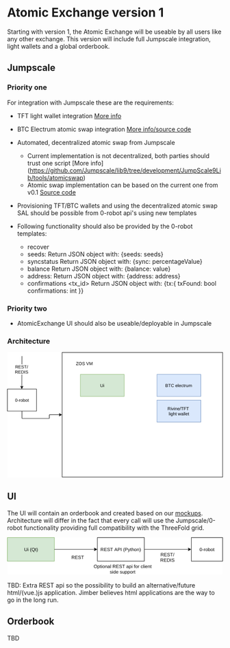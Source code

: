 # Atomic Exchange version 1

Starting with version 1, the Atomic Exchange will be useable by all users like any other exchange. This version will include full Jumpscale integration, light wallets and a global orderbook.

## Jumpscale

### Priority one
For integration with Jumpscale these are the requirements:


- TFT light wallet integration [More info](https://github.com/Jumpscale/lib9/tree/development/JumpScale9Lib/clients/rivine#how-to-use-atomicswap)
- BTC Electrum atomic swap integration [More info/source code](https://github.com/robvanmieghem/electrumatomicswap)
- Automated, decentralized atomic swap from Jumpscale
  - Current implementation is not decentralized, both parties should trust one script [More info] (https://github.com/Jumpscale/lib9/tree/development/JumpScale9Lib/tools/atomicswap)
  - Atomic swap implementation can be based on the current one from v0.1 [Source code](https://github.com/rivine/AtomicExchange.Scripts)
- Provisioning TFT/BTC wallets and using the decentralized atomic swap SAL should be possible from 0-robot api's using new templates

- Following functionality should also be provided by the 0-robot templates:
  - recover <seeds>
  - seeds: Return JSON object with: {seeds: seeds}
  - syncstatus Return JSON object with: {sync: percentageValue}
  - balance 	Return JSON object with: {balance: value}
  - address: Return JSON object with: 	{address: address}
  - confirmations <tx_id> Return JSON object with: {tx:{ txFound: bool confirmations: int }}

### Priority two
 - AtomicExchange UI should also be useable/deployable in Jumpscale
 
### Architecture
 ![architecture](./AtomicExchange-arch.png)
 

 ## UI

The UI will contain an orderbook and created based on our [mockups](https://tinyurl.com/atomicExchange). Architecture will differ in the fact that every call will use the Jumpscale/0-robot functionality providing full compatibility with the ThreeFold grid.

![architecture](./AtomicExchange-Ui-Arch.png)

TBD: Extra REST api so the possibility to build an alternative/future html/(vue.)js application. Jimber believes html applications are the way to go in the long run.

## Orderbook
TBD
